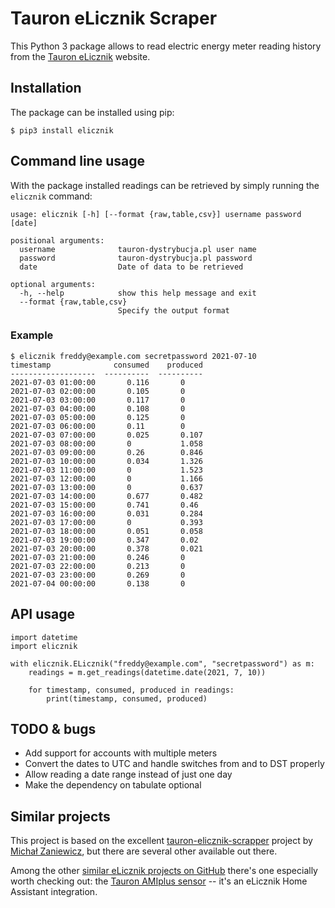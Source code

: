 # Tauron eLicznik Scraper

This Python 3 package allows to read electric energy meter reading history from the 
[Tauron eLicznik](https://elicznik.tauron-dystrybucja.pl/) website.


## Installation

The package can be installed using pip:

```
$ pip3 install elicznik
```


## Command line usage

With the package installed readings can be retrieved by simply running the `elicznik` command:
```
usage: elicznik [-h] [--format {raw,table,csv}] username password [date]

positional arguments:
  username              tauron-dystrybucja.pl user name
  password              tauron-dystrybucja.pl password
  date                  Date of data to be retrieved

optional arguments:
  -h, --help            show this help message and exit
  --format {raw,table,csv}
                        Specify the output format
```

### Example

```
$ elicznik freddy@example.com secretpassword 2021-07-10
timestamp              consumed    produced
-------------------  ----------  ----------
2021-07-03 01:00:00       0.116       0
2021-07-03 02:00:00       0.105       0
2021-07-03 03:00:00       0.117       0
2021-07-03 04:00:00       0.108       0
2021-07-03 05:00:00       0.125       0
2021-07-03 06:00:00       0.11        0
2021-07-03 07:00:00       0.025       0.107
2021-07-03 08:00:00       0           1.058
2021-07-03 09:00:00       0.26        0.846
2021-07-03 10:00:00       0.034       1.326
2021-07-03 11:00:00       0           1.523
2021-07-03 12:00:00       0           1.166
2021-07-03 13:00:00       0           0.637
2021-07-03 14:00:00       0.677       0.482
2021-07-03 15:00:00       0.741       0.46
2021-07-03 16:00:00       0.031       0.284
2021-07-03 17:00:00       0           0.393
2021-07-03 18:00:00       0.051       0.058
2021-07-03 19:00:00       0.347       0.02
2021-07-03 20:00:00       0.378       0.021
2021-07-03 21:00:00       0.246       0
2021-07-03 22:00:00       0.213       0
2021-07-03 23:00:00       0.269       0
2021-07-04 00:00:00       0.138       0
```


## API usage

```
import datetime
import elicznik

with elicznik.ELicznik("freddy@example.com", "secretpassword") as m:
    readings = m.get_readings(datetime.date(2021, 7, 10))

    for timestamp, consumed, produced in readings:
        print(timestamp, consumed, produced)
```


## TODO & bugs

* Add support for accounts with multiple meters
* Convert the dates to UTC and handle switches from and to DST properly
* Allow reading a date range instead of just one day
* Make the dependency on tabulate optional


## Similar projects

This project is based on the excellent
[tauron-elicznik-scrapper](https://github.com/MichalZaniewicz/tauron-elicznik-scraper) project by
[Michał Zaniewicz](https://github.com/MichalZaniewicz), but there are several other available out there.

Among the other [similar eLicznik projects on GitHub](https://github.com/search?q=elicznik) there's one especially
worth checking out:
the [Tauron AMIplus sensor](https://github.com/PiotrMachowski/Home-Assistant-custom-components-Tauron-AMIplus) -- it's
an eLicznik Home Assistant integration.
